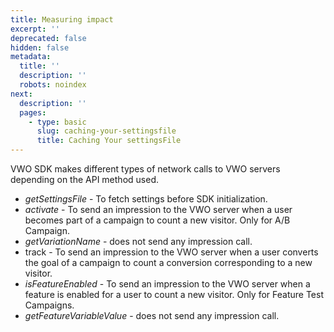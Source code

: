 ```yaml
---
title: Measuring impact
excerpt: ''
deprecated: false
hidden: false
metadata:
  title: ''
  description: ''
  robots: noindex
next:
  description: ''
  pages:
    - type: basic
      slug: caching-your-settingsfile
      title: Caching Your settingsFile
---
```

VWO SDK makes different types of network calls to VWO servers depending on the API method used.

  * *getSettingsFile* - To fetch settings before SDK initialization.
  * *activate* - To send an impression to the VWO server when a user becomes part of a campaign to count a new visitor. Only for A/B Campaign.
 * *getVariationName* - does not send any impression call.
  * track - To send an impression to the VWO server when a user converts the goal of a campaign to count a conversion corresponding to a new visitor.
 * *isFeatureEnabled* - To send an impression to the VWO server when a feature is enabled for a user to count a new visitor. Only for Feature Test Campaigns.
 * *getFeatureVariableValue* - does not send any impression call.